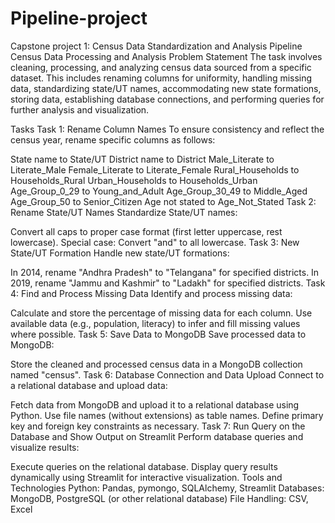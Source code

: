 # Pipeline-project
Capstone project 1: Census Data Standardization and Analysis Pipeline
Census Data Processing and Analysis
Problem Statement
The task involves cleaning, processing, and analyzing census data sourced from a specific dataset. This includes renaming columns for uniformity, handling missing data, standardizing state/UT names, accommodating new state formations, storing data, establishing database connections, and performing queries for further analysis and visualization.

Tasks
Task 1: Rename Column Names
To ensure consistency and reflect the census year, rename specific columns as follows:

State name to State/UT
District name to District
Male_Literate to Literate_Male
Female_Literate to Literate_Female
Rural_Households to Households_Rural
Urban_Households to Households_Urban
Age_Group_0_29 to Young_and_Adult
Age_Group_30_49 to Middle_Aged
Age_Group_50 to Senior_Citizen
Age not stated to Age_Not_Stated
Task 2: Rename State/UT Names
Standardize State/UT names:

Convert all caps to proper case format (first letter uppercase, rest lowercase).
Special case: Convert "and" to all lowercase.
Task 3: New State/UT Formation
Handle new state/UT formations:

In 2014, rename "Andhra Pradesh" to "Telangana" for specified districts.
In 2019, rename "Jammu and Kashmir" to "Ladakh" for specified districts.
Task 4: Find and Process Missing Data
Identify and process missing data:

Calculate and store the percentage of missing data for each column.
Use available data (e.g., population, literacy) to infer and fill missing values where possible.
Task 5: Save Data to MongoDB
Save processed data to MongoDB:

Store the cleaned and processed census data in a MongoDB collection named "census".
Task 6: Database Connection and Data Upload
Connect to a relational database and upload data:

Fetch data from MongoDB and upload it to a relational database using Python.
Use file names (without extensions) as table names.
Define primary key and foreign key constraints as necessary.
Task 7: Run Query on the Database and Show Output on Streamlit
Perform database queries and visualize results:

Execute queries on the relational database.
Display query results dynamically using Streamlit for interactive visualization.
Tools and Technologies
Python: Pandas, pymongo, SQLAlchemy, Streamlit
Databases: MongoDB, PostgreSQL (or other relational database)
File Handling: CSV, Excel

